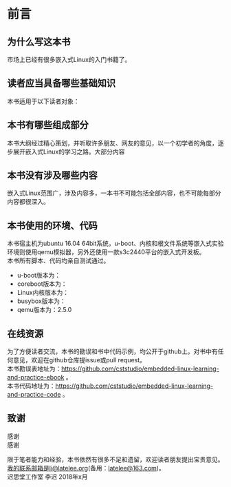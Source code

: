 # 前言

## 为什么写这本书
市场上已经有很多嵌入式Linux的入门书籍了。  

## 读者应当具备哪些基础知识

本书适用于以下读者对象：  

## 本书有哪些组成部分
本书大纲经过精心策划，并听取许多朋友、网友的意见，以一个初学者的角度，逐步展开嵌入式Linux的学习之路。大部分内容
## 本书没有涉及哪些内容
嵌入式Linux范围广，涉及内容多，一本书不可能包括全部内容，也不可能每部分内容都很深入。

## 本书使用的环境、代码
本书宿主机为ubuntu 16.04 64bit系统，u-boot、内核和根文件系统等嵌入式实验环境则使用qemu模拟器，另外还使用一款s3c2440平台的嵌入式开发板。  
本书所有脚本、代码均亲自测试通过。  
* u-boot版本为：  
* coreboot版本为：  
* Linux内核版本为：  
* busybox版本为：  
* qemu版本为：2.5.0  

## 在线资源
为了方便读者交流，本书的勘误和书中代码示例，均公开于github上。对书中有任何意见，欢迎在github仓库提issue或pull request。  
本书勘误表地址为：https://github.com/cststudio/embedded-linux-learning-and-practice-ebook 。  
本书代码地址为：https://github.com/cststudio/embedded-linux-learning-and-practice-code 。  

## 致谢
感谢  
感谢  

限于笔者能力和经验，本书依然有很多不足和遗留，欢迎读者朋友提出宝贵意见。我的联系邮箱是li@latelee.org(备用：latelee@163.com)。  
迟思堂工作室 李迟 2018年x月
